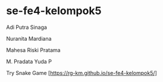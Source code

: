 # se-fe4-kelompok5

Adi Putra Sinaga

Nuranita Mardiana

Mahesa Riski Pratama

M. Pradata Yuda P

Try Snake Game [https://rg-km.github.io/se-fe4-kelompok5/]
